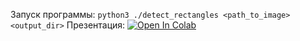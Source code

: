 Запуск программы: ```python3 ./detect_rectangles <path_to_image> <output_dir>```
Презентация: [![Open In Colab](https://colab.research.google.com/assets/colab-badge.svg)](https://colab.research.google.com/drive/18GXTwmUPD9UdD_vOsM3WO2VRjSHXBPQZ?usp=sharing)